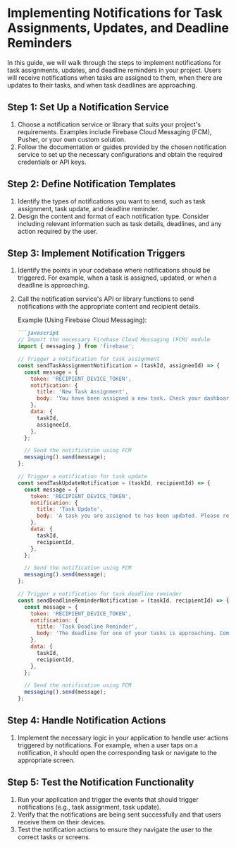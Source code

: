 

# Implementing Notifications for Task Assignments, Updates, and Deadline Reminders

In this guide, we will walk through the steps to implement notifications for task assignments, updates, and deadline reminders in your project. Users will receive notifications when tasks are assigned to them, when there are updates to their tasks, and when task deadlines are approaching.

## Step 1: Set Up a Notification Service

1. Choose a notification service or library that suits your project's requirements. Examples include Firebase Cloud Messaging (FCM), Pusher, or your own custom solution.
2. Follow the documentation or guides provided by the chosen notification service to set up the necessary configurations and obtain the required credentials or API keys.

## Step 2: Define Notification Templates

1. Identify the types of notifications you want to send, such as task assignment, task update, and deadline reminder.
2. Design the content and format of each notification type. Consider including relevant information such as task details, deadlines, and any action required by the user.

## Step 3: Implement Notification Triggers

1. Identify the points in your codebase where notifications should be triggered. For example, when a task is assigned, updated, or when a deadline is approaching.
2. Call the notification service's API or library functions to send notifications with the appropriate content and recipient details.

    Example (Using Firebase Cloud Messaging):
    ```markdown
    ```javascript
    // Import the necessary Firebase Cloud Messaging (FCM) module
    import { messaging } from 'firebase';
    
    // Trigger a notification for task assignment
    const sendTaskAssignmentNotification = (taskId, assigneeId) => {
      const message = {
        token: 'RECIPIENT_DEVICE_TOKEN',
        notification: {
          title: 'New Task Assignment',
          body: 'You have been assigned a new task. Check your dashboard for details.',
        },
        data: {
          taskId,
          assigneeId,
        },
      };
    
      // Send the notification using FCM
      messaging().send(message);
    };
    
    // Trigger a notification for task update
    const sendTaskUpdateNotification = (taskId, recipientId) => {
      const message = {
        token: 'RECIPIENT_DEVICE_TOKEN',
        notification: {
          title: 'Task Update',
          body: 'A task you are assigned to has been updated. Please review the changes.',
        },
        data: {
          taskId,
          recipientId,
        },
      };
    
      // Send the notification using FCM
      messaging().send(message);
    };
    
    // Trigger a notification for task deadline reminder
    const sendDeadlineReminderNotification = (taskId, recipientId) => {
      const message = {
        token: 'RECIPIENT_DEVICE_TOKEN',
        notification: {
          title: 'Task Deadline Reminder',
          body: 'The deadline for one of your tasks is approaching. Complete it on time.',
        },
        data: {
          taskId,
          recipientId,
        },
      };
    
      // Send the notification using FCM
      messaging().send(message);
    };
    ```

## Step 4: Handle Notification Actions

1. Implement the necessary logic in your application to handle user actions triggered by notifications. For example, when a user taps on a notification, it should open the corresponding task or navigate to the appropriate screen.

## Step 5: Test the Notification Functionality

1. Run your application and trigger the events that should trigger notifications (e.g., task assignment, task update).
2. Verify that the notifications are being sent successfully and that users receive them on their devices.
3. Test the notification actions to ensure they navigate the user to the correct tasks or screens.

